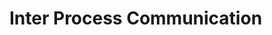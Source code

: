 # Inter Process Communication

 [](https://software.intel.com/en-us/blogs/2014/09/22/efficient-communication-between-arduino-and-linux-native-processes)
